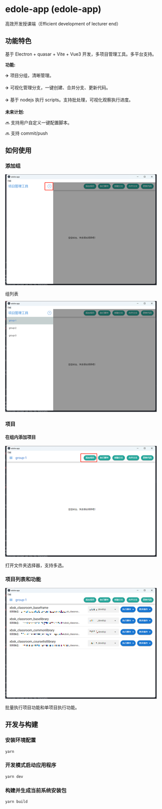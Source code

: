 # edole-app (edole-app)

高效开发授课端（Efficient development of lecturer end）

## 功能特色

基于 Electron + quasar + Vite + Vue3 开发，多项目管理工具。多平台支持。

**功能:**

:airplane: 项目分组，清晰管理。

:airplane: 可视化管理分支，一键创建、合并分支、更新代码。

:airplane: 基于 nodejs 执行 scripts。支持批处理，可视化观察执行进度。

**未来计划:**

:soon: 支持用户自定义一键配置脚本。

:soon: 支持 commit/push

## 如何使用

### 添加组

<img src="./doc/group-add.png" alt="group-add" style="zoom:50%;" />

组列表

<img src="./doc/group-list.png" alt="group-list" style="zoom:50%;" />

### 项目

#### 在组内添加项目

<img src="./doc/project-add.png" alt="project-add" style="zoom:50%;" />

打开文件夹选择器，支持多选。

### 项目列表和功能

<img src="./doc/project-list.png" alt="project-list" style="zoom:50%;" />

批量执行项目功能和单项目执行功能。

## 开发与构建

### 安装环境配置

```bash
yarn
```

### 开发模式启动应用程序

```bash
yarn dev
```

### 构建并生成当前系统安装包

```bash
yarn build
```

